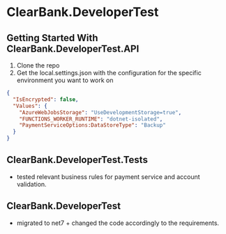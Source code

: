 # ClearBank.DeveloperTest

## Getting Started With ClearBank.DeveloperTest.API

1. Clone the repo
2. Get the local.settings.json with the configuration for the specific environment you want to work on
```json
{
  "IsEncrypted": false,
  "Values": {
    "AzureWebJobsStorage": "UseDevelopmentStorage=true",
    "FUNCTIONS_WORKER_RUNTIME": "dotnet-isolated",
    "PaymentServiceOptions:DataStoreType": "Backup"
  }
}
```

## ClearBank.DeveloperTest.Tests
- tested relevant business rules for payment service and account validation.

## ClearBank.DeveloperTest
- migrated to net7 + changed the code accordingly to the requirements.

